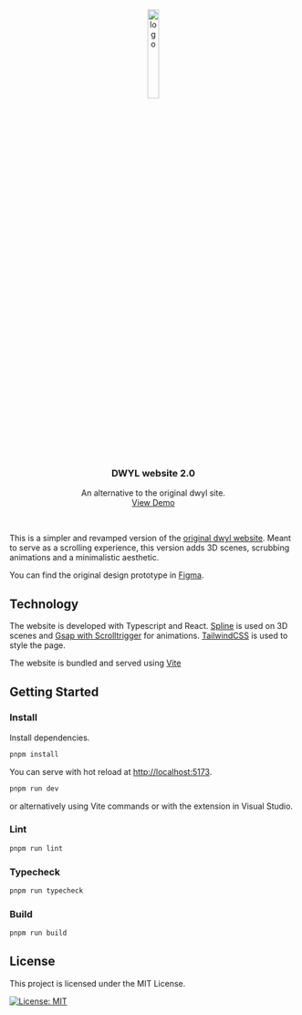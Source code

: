 <div align="center">
  <a href="https://github.com/othneildrew/Best-README-Template">
    <img alt="logo" width="20%" src="https://user-images.githubusercontent.com/17494745/196535695-c5fcd520-c288-4cb8-98c0-9a7d5029d367.png">
  </a>

  <h3 align="center">DWYL website 2.0</h3>

  <p align="center">
    An alternative to the original dwyl site.
    <br />
    <a href="https://luchoturtle.github.io/dwyl-site/">View Demo</a>
  </p>
</div>

</br>



This is a simpler and revamped version of the [original dwyl website](https://github.com/dwyl/dwyl-site). Meant to serve as a scrolling experience, this version adds 3D scenes, scrubbing animations and a minimalistic aesthetic. 

You can find the original design prototype in [Figma](https://www.figma.com/file/GDHHJkPqrmzCQBOSLn1RAN/DWYL?node-id=0%3A1).

## Technology

The website is developed with Typescript and React. [Spline](https://spline.design/) is used on 3D scenes and [Gsap with Scrolltrigger](https://greensock.com/gsap/) for animations. [TailwindCSS](https://github.com/tailwindlabs/tailwindcss) is used to style the page. 

The website is bundled and served using [Vite](https://vitejs.dev)


## Getting Started

### Install

Install dependencies.

```bash
pnpm install
```

You can serve with hot reload at <http://localhost:5173>.

```bash
pnpm run dev
```

or alternatively using Vite commands or with the extension in Visual Studio.

### Lint

```bash
pnpm run lint
```

### Typecheck

```bash
pnpm run typecheck
```

### Build

```bash
pnpm run build
```

## License

This project is licensed under the MIT License.

[![License: MIT](https://img.shields.io/badge/License-MIT-yellow.svg)](https://opensource.org/licenses/MIT)

